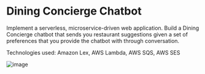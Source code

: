 # Dining Concierge Chatbot
Implement a serverless, microservice-driven web application. Build a Dining Concierge chatbot that sends you
restaurant suggestions given a set of preferences that you provide the chatbot with
through conversation.

Technologies used:  Amazon Lex, AWS Lambda, AWS SQS, AWS SES

![image](https://github.com/ernraff/DiningConciergeChatbot/assets/103540977/832770a0-7512-491f-bb6c-433072738b3b)

